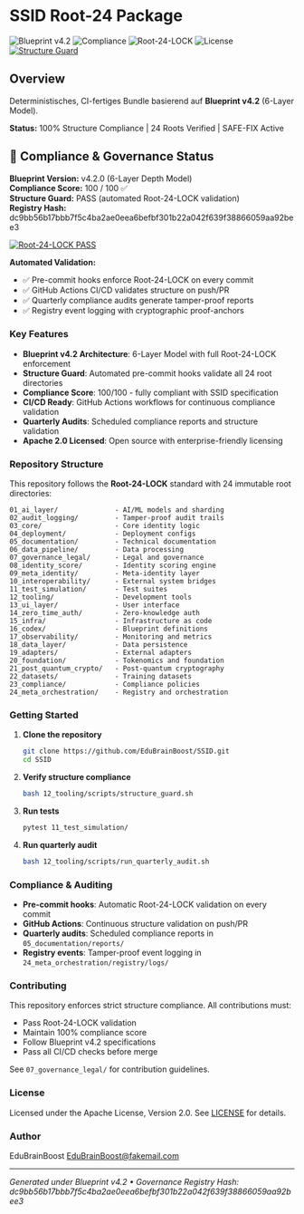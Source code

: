 # SSID Root-24 Package

![Blueprint v4.2](https://img.shields.io/badge/Blueprint-v4.2-brightgreen?style=for-the-badge)
![Compliance](https://img.shields.io/badge/Compliance-100%25-success?style=for-the-badge)
![Root-24-LOCK](https://img.shields.io/badge/Root--24--LOCK-Active-blue?style=for-the-badge)
![License](https://img.shields.io/badge/License-Apache%202.0-orange?style=for-the-badge)
[![Structure Guard](https://github.com/EduBrainBoost/SSID/actions/workflows/structure_guard.yml/badge.svg)](https://github.com/EduBrainBoost/SSID/actions/workflows/structure_guard.yml)

## Overview

Deterministisches, CI-fertiges Bundle basierend auf **Blueprint v4.2** (6-Layer Model).

**Status:** 100% Structure Compliance | 24 Roots Verified | SAFE-FIX Active

## 🧭 Compliance & Governance Status

**Blueprint Version:** v4.2.0 (6-Layer Depth Model)  
**Compliance Score:** 100 / 100 ✅  
**Structure Guard:** PASS (automated Root-24-LOCK validation)  
**Registry Hash:** dc9bb56b17bbb7f5c4ba2ae0eea6befbf301b22a042f639f38866059aa92bee3

[![Root-24-LOCK PASS](https://github.com/EduBrainBoost/SSID/actions/workflows/structure_guard.yml/badge.svg)](https://github.com/EduBrainBoost/SSID/actions/workflows/structure_guard.yml)

**Automated Validation:**
- ✅ Pre-commit hooks enforce Root-24-LOCK on every commit
- ✅ GitHub Actions CI/CD validates structure on push/PR
- ✅ Quarterly compliance audits generate tamper-proof reports
- ✅ Registry event logging with cryptographic proof-anchors

### Key Features

- **Blueprint v4.2 Architecture**: 6-Layer Model with full Root-24-LOCK enforcement
- **Structure Guard**: Automated pre-commit hooks validate all 24 root directories
- **Compliance Score**: 100/100 - fully compliant with SSID specification
- **CI/CD Ready**: GitHub Actions workflows for continuous compliance validation
- **Quarterly Audits**: Scheduled compliance reports and structure validation
- **Apache 2.0 Licensed**: Open source with enterprise-friendly licensing

### Repository Structure

This repository follows the **Root-24-LOCK** standard with 24 immutable root directories:

```
01_ai_layer/              - AI/ML models and sharding
02_audit_logging/         - Tamper-proof audit trails
03_core/                  - Core identity logic
04_deployment/            - Deployment configs
05_documentation/         - Technical documentation
06_data_pipeline/         - Data processing
07_governance_legal/      - Legal and governance
08_identity_score/        - Identity scoring engine
09_meta_identity/         - Meta-identity layer
10_interoperability/      - External system bridges
11_test_simulation/       - Test suites
12_tooling/               - Development tools
13_ui_layer/              - User interface
14_zero_time_auth/        - Zero-knowledge auth
15_infra/                 - Infrastructure as code
16_codex/                 - Blueprint definitions
17_observability/         - Monitoring and metrics
18_data_layer/            - Data persistence
19_adapters/              - External adapters
20_foundation/            - Tokenomics and foundation
21_post_quantum_crypto/   - Post-quantum cryptography
22_datasets/              - Training datasets
23_compliance/            - Compliance policies
24_meta_orchestration/    - Registry and orchestration
```

### Getting Started

1. **Clone the repository**
   ```bash
   git clone https://github.com/EduBrainBoost/SSID.git
   cd SSID
   ```

2. **Verify structure compliance**
   ```bash
   bash 12_tooling/scripts/structure_guard.sh
   ```

3. **Run tests**
   ```bash
   pytest 11_test_simulation/
   ```

4. **Run quarterly audit**
   ```bash
   bash 12_tooling/scripts/run_quarterly_audit.sh
   ```

### Compliance & Auditing

- **Pre-commit hooks**: Automatic Root-24-LOCK validation on every commit
- **GitHub Actions**: Continuous structure validation on push/PR
- **Quarterly audits**: Scheduled compliance reports in `05_documentation/reports/`
- **Registry events**: Tamper-proof event logging in `24_meta_orchestration/registry/logs/`

### Contributing

This repository enforces strict structure compliance. All contributions must:
- Pass Root-24-LOCK validation
- Maintain 100% compliance score
- Follow Blueprint v4.2 specifications
- Pass all CI/CD checks before merge

See `07_governance_legal/` for contribution guidelines.

### License

Licensed under the Apache License, Version 2.0. See [LICENSE](LICENSE) for details.

### Author

EduBrainBoost <EduBrainBoost@fakemail.com>

---

_Generated under Blueprint v4.2 • Governance Registry Hash: dc9bb56b17bbb7f5c4ba2ae0eea6befbf301b22a042f639f38866059aa92bee3_
